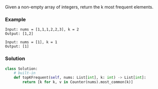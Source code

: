 Given a non-empty array of integers, return the k most frequent elements.

### Example
```
Input: nums = [1,1,1,2,2,3], k = 2
Output: [1,2]

Input: nums = [1], k = 1
Output: [1]
```

### Solution

```python
class Solution:
    # built-in
    def topKFrequent(self, nums: List[int], k: int) -> List[int]:
        return [k for k, v in Counter(nums).most_common(k)]
```